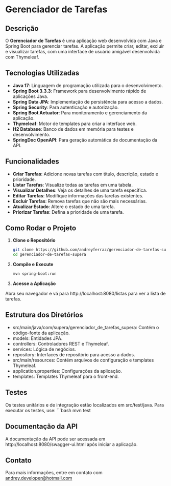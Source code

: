 # Gerenciador de Tarefas

## Descrição

O **Gerenciador de Tarefas** é uma aplicação web desenvolvida com Java e Spring Boot para gerenciar tarefas. A aplicação permite criar, editar, excluir e visualizar tarefas, com uma interface de usuário amigável desenvolvida com Thymeleaf.

## Tecnologias Utilizadas

- **Java 17**: Linguagem de programação utilizada para o desenvolvimento.
- **Spring Boot 3.3.3**: Framework para desenvolvimento rápido de aplicações Java.
- **Spring Data JPA**: Implementação de persistência para acesso a dados.
- **Spring Security**: Para autenticação e autorização.
- **Spring Boot Actuator**: Para monitoramento e gerenciamento da aplicação.
- **Thymeleaf**: Motor de templates para criar a interface web.
- **H2 Database**: Banco de dados em memória para testes e desenvolvimento.
- **SpringDoc OpenAPI**: Para geração automática de documentação da API.

## Funcionalidades

- **Criar Tarefas**: Adicione novas tarefas com título, descrição, estado e prioridade.
- **Listar Tarefas**: Visualize todas as tarefas em uma tabela.
- **Visualizar Detalhes**: Veja os detalhes de uma tarefa específica.
- **Editar Tarefas**: Modifique informações das tarefas existentes.
- **Excluir Tarefas**: Remova tarefas que não são mais necessárias.
- **Atualizar Estado**: Altere o estado de uma tarefa.
- **Priorizar Tarefas**: Defina a prioridade de uma tarefa.

## Como Rodar o Projeto

1. **Clone o Repositório**

   ```bash
   git clone https://github.com/andreyferraz/gerenciador-de-tarefas-supera.git
   cd gerenciador-de-tarefas-supera

2. **Compile e Execute**

    ```bash
    mvn spring-boot:run

3. **Acesse a Aplicação**

Abra seu navegador e vá para http://localhost:8080/listas para ver a lista de tarefas.

## Estrutura dos Diretórios

- src/main/java/com/supera/gerenciador_de_tarefas_supera: Contém o código-fonte da aplicação.
- models: Entidades JPA.
- controllers: Controladores REST e Thymeleaf.
- services: Lógica de negócios.
- repository: Interfaces de repositório para acesso a dados.
- src/main/resources: Contém arquivos de configuração e templates Thymeleaf.
- application.properties: Configurações da aplicação.
- templates: Templates Thymeleaf para o front-end.

## Testes

Os testes unitários e de integração estão localizados em src/test/java. Para executar os testes, use:
    ```bash
    mvn test

## Documentação da API

A documentação da API pode ser acessada em http://localhost:8080/swagger-ui.html após iniciar a aplicação.

## Contato

Para mais informações, entre em contato com andrey.developer@hotmail.com
